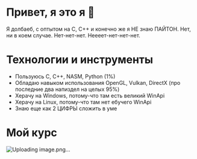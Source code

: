# Привет, я это я 👋

Я долбаеб, с оптытом на С, C++ и конечно же я НЕ знаю ПАЙТОН. Нет, ни в коем случае. Нет-нет-нет. Неееет-нет-нет-нет.

# Технологии и инструменты
- Пользуюсь C, C++, NASM, Python (1%)
- Обладаю навыком использования OpenGL, Vulkan, DirectX (про последние два напиздел на целых 95%)
- Херачу на Windows, потому-что там есть великий WinApi
- Херачу на Linux, потому-что там нет ебучего WinApi
- Знаю еще как 2 ЦИФРЫ сложить в уме

# Мой курс
![Uploading image.png…]()

